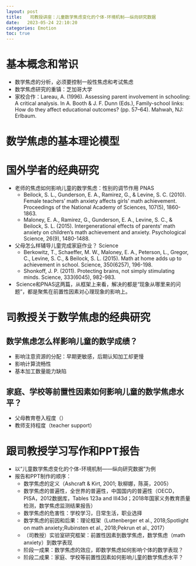 ```yaml
---
layout: post
title:   司教授讲座：儿童数学焦虑变化的个体-环境机制——纵向研究数据
date:   2023-05-24 22:10:20
categories: Emotion
toc: true
---
```


# 基本概念和常识

* 数学焦虑的分析，必须要控制一般性焦虑和考试焦虑
* 数学焦虑研究的重镇：芝加哥大学
* 家校合作：Lareau, A. (1996). Assessing parent involvement in schooling: A critical analysis. In A. Booth & J. F. Dunn (Eds.), Family-school links: How do they affect educational outcomes? (pp. 57–64). Mahwah, NJ: Erlbaum.

# 数学焦虑的基本理论模型

# 国外学者的经典研究

* 老师的焦虑如何影响儿童的数学焦虑：性别的调节作用 PNAS
    * Beilock, S. L., Gunderson, E. A., Ramirez, G., & Levine, S. C. (2010). Female teachers’ math anxiety affects girls’ math achievement. Proceedings of the National Academy of Sciences, 107(5), 1860-1863.
    * Maloney, E. A., Ramirez, G., Gunderson, E. A., Levine, S. C., & Beilock, S. L. (2015). Intergenerational effects of parents’ math anxiety on children’s math achievement and anxiety. Psychological Science, 26(9), 1480-1488.
* 父母怎么样辅导儿童完成家庭作业？ Science
    * Berkowitz, T., Schaeffer, M. W., Maloney, E. A., Peterson, L., Gregor, C., Levine, S. C., & Beilock, S. L. (2015). Math at home adds up to achievement in school. Science, 350(6257), 196-198.
    * Shonkoff, J. P. (2011). Protecting brains, not simply stimulating minds. Science, 333(6045), 982-983.
*  Science和PNAS这两篇，从框架上来看，解决的都是“现象从哪里来的问题”，都是聚焦在前置性因素对心理现象的影响上。

# 司教授关于数学焦虑的经典研究

## 数学焦虑怎么样影响儿童的数学成绩？

* 影响注意资源的分配：早期更敏感，后期认知加工却更慢
* 影响计算流畅性
* 基本加工数量能力缺陷

## 家庭、学校等前置性因素如何影响儿童的数学焦虑水平？

* 父母教育卷入程度（）
* 教师支持程度（teacher support）

# 跟司教授学习写作和PPT报告

* 以“儿童数学焦虑变化的个体-环境机制——纵向研究数据”为例
* 报告和PPT制作的顺序：
    * 数学焦虑的定义（Ashcraft & Kirt, 2001; 耿柳娜，陈英，2005）
    * 数学焦虑的普遍性，全世界的普遍性，中国国内的普遍性（OECD，PISA，2012数据库，Tables 123a and III43d；2018年国家义务教育质量检测，数学焦虑监测结果报告）
    * 数学焦虑的危害性：学校学习，日常生活，职业选择
    * 数学焦虑的前因和后果：理论框架（Luttenberger et al., 2018;Spotlight on math anxiety;Rubinsten et al., 2018;Pekrun et al., 2017）
    * （司教授）实验室研究框架：前置性因素到数学焦虑，数学焦虑（math anxiety）到数学表现
    * 阶段一成果：数学焦虑的效应，即数学焦虑如何影响个体的数学表现？
    * 阶段二成果：家庭、学校等前置性因素如何影响儿童的数学焦虑水平？
